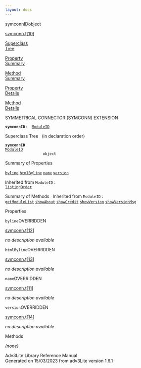 ```yaml
---
layout: docs
---
```

<span class="title">symconnID</span><span class="type">object</span>

[symconn.t](../file/symconn.t.html)\[[10](../source/symconn.t.html#10)\]

[Superclass  
Tree](#_SuperClassTree_)

[Property  
Summary](#_PropSummary_)

[Method  
Summary](#_MethodSummary_)

[Property  
Details](#_Properties_)

[Method  
Details](#_Methods_)



SYMMETRICAL CONNECTOR (SYMCONN) EXTENSION

**`symconnID`**` :   `[`ModuleID`](../object/ModuleID.html)



<span id="_SuperClassTree_"></span>



<span class="hdln">Superclass Tree</span>   (in declaration order)



**`symconnID`**  
[`ModuleID`](../object/ModuleID.html)  
`                 object`  
<span id="_PropSummary_"></span>



<span class="hdln">Summary of Properties</span>  



[`byline`](#byline) [`htmlByline`](#htmlByline) [`name`](#name) [`version`](#version)

Inherited from `ModuleID` :  
[`listingOrder`](../object/ModuleID.html#listingOrder)

<span id="_MethodSummary_"></span>



<span class="hdln">Summary of Methods</span>  
Inherited from `ModuleID` :  
[`getModuleList`](../object/ModuleID.html#getModuleList) [`showAbout`](../object/ModuleID.html#showAbout) [`showCredit`](../object/ModuleID.html#showCredit) [`showVersion`](../object/ModuleID.html#showVersion) [`showVersionMsg`](../object/ModuleID.html#showVersionMsg)

<span id="_Properties_"></span>



<span class="hdln">Properties</span>  



<span id="byline"></span>

`byline`<span class="rem">OVERRIDDEN</span>

[symconn.t](../file/symconn.t.html)\[[12](../source/symconn.t.html#12)\]



*no description available*



<span id="htmlByline"></span>

`htmlByline`<span class="rem">OVERRIDDEN</span>

[symconn.t](../file/symconn.t.html)\[[13](../source/symconn.t.html#13)\]



*no description available*



<span id="name"></span>

`name`<span class="rem">OVERRIDDEN</span>

[symconn.t](../file/symconn.t.html)\[[11](../source/symconn.t.html#11)\]



*no description available*



<span id="version"></span>

`version`<span class="rem">OVERRIDDEN</span>

[symconn.t](../file/symconn.t.html)\[[14](../source/symconn.t.html#14)\]



*no description available*



<span id="_Methods_"></span>



<span class="hdln">Methods</span>  



*(none)*



Adv3Lite Library Reference Manual  
Generated on 15/03/2023 from adv3Lite version 1.6.1


